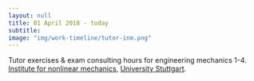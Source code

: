 ```yaml
---
layout: null
title: 01 April 2018 - today
subtitle:
image: "img/work-timeline/tutor-inm.png"
---
```

Tutor exercises & exam consulting hours for engineering mechanics 1-4. [Institute for nonlinear mechanics](https://www.inm.uni-stuttgart.de/en/index.html), [University Stuttgart](https://www.uni-stuttgart.de/).